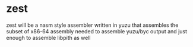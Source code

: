 # zest

zest will be a nasm style assembler written in yuzu that assembles the subset of x86-64 assembly needed to assemble
yuzu/byc output and just enough to assemble libpith as well
